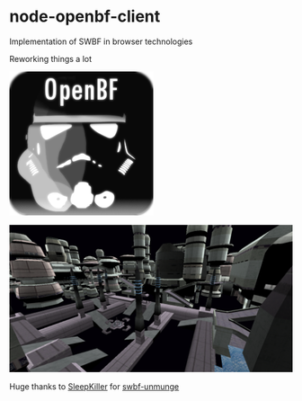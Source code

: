 # node-openbf-client
Implementation of SWBF in browser technologies

Reworking things a lot

![](./icon.png)

![alt](./example.png)

Huge thanks to [SleepKiller](https://github.com/SleepKiller) for [swbf-unmunge](https://github.com/SleepKiller/swbf-unmunge)


